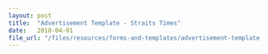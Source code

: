 ```yaml
---
layout: post
title:  "Advertisement Template - Straits Times"
date:   2018-04-01
file_url: "/files/resources/forms-and-templates/advertisement-template.doc"
---
```

